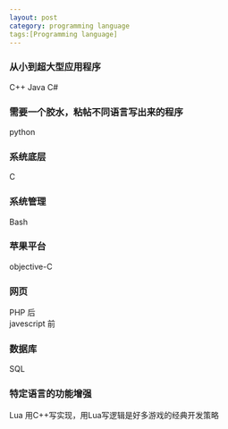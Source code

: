 ```yaml
---
layout: post
category: programming language
tags:[Programming language]
---
```


### 从小到超大型应用程序

C++
Java
C#

### 需要一个胶水，粘帖不同语言写出来的程序

python


### 系统底层

C

### 系统管理

Bash

### 苹果平台

objective-C

### 网页

PHP 后  
javescript 前  

### 数据库

SQL

### 特定语言的功能增强

Lua 用C++写实现，用Lua写逻辑是好多游戏的经典开发策略
